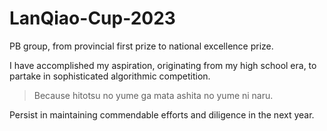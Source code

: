 # LanQiao-Cup-2023

PB group, from provincial first prize to national excellence prize. 

I have accomplished my aspiration, originating from my high school era, to partake in sophisticated algorithmic competition.

> Because hitotsu no yume ga mata ashita no yume ni naru. 

Persist in maintaining commendable efforts and diligence in the next year.
